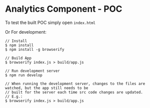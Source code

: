 # Analytics Component - POC

To test the built POC simply open `index.html`

Or For development:
```
// Install
$ npm install
$ npm install -g browserify

// Build App
$ browserify index.js > build/app.js

// Run development server
$ npm run develop

// When running the development server, changes to the files are watched, but the app still needs to be 
// built for the server each time src code changes are updated. 
// E.g.:
$ browserify index.js > build/app.js
```
